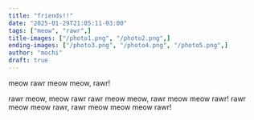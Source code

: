 ```yaml
---
title: "friends!!"
date: "2025-01-29T21:05:11-03:00"
tags: ["meow", "rawr",]
title-images: ["/photo1.png", "/photo2.png",]
ending-images: ["/photo3.png", "/photo4.png", "/photo5.png",]
author: "mochi"
draft: true
---
```

<!-- introduction -->
meow rawr meow meow, rawr!
<!--more-->
<!-- rest of the content -->
rawr meow, meow rawr rawr meow meow, rawr meow meow rawr!
rawr meow meow rawr, rawr meow meow meow rawr!
